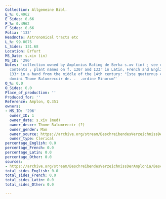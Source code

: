 ```yaml
---
Collection: Allgemeine Bibl.
E_%: 0.4962
E_Sides: 0.66
F_%: 0.4962
F_Sides: 0.66
Folia: '133'
Headnote: Astronomical tracts etc
L_%: 99.0075
L_Sides: 131.68
Location: Erfurt
MS_Date: s.xiv (in)
MS_ID: '296'
Notes: 'collection owned by Amplonius Rating de Berka s.xv (in) ; see catalogue for
  contents ; plant names on f. 130r and 133r in Latin, French and English ; on f.
  133r in a hand from the middle of the 14th century: "Iste quaternus constat. .  .dono
  domini Thome Balumreccir de. .  .ordine Minorum"'
O_%: 0.0
O_Sides: 0.0
Place_of_production: ''
Produced_for: ''
Reference: Amplon, Q.351
owners:
- MS_ID: '296'
  owner_ID: 1
  owner_date: s.xiv (med)
  owner_descr: Thome Balumreccir (?)
  owner_gender: Man
  owner_source: https://archive.org/stream/BeschreibendesVerzeichnissDerAmplonia/Beschreibendes_Verzeichniss_der_Amplonia#page/n651/mode/2up
  owner_type: Clerical
percentage_English: 0.0
percentage_French: 0.0
percentage_Latin: 0.0
percentage_Other: 0.0
sources:
- https://archive.org/stream/BeschreibendesVerzeichnissDerAmplonia/Beschreibendes_Verzeichniss_der_Amplonia#page/n651/mode/2up
total_sides_English: 0.0
total_sides_French: 0.0
total_sides_Latin: 0.0
total_sides_Other: 0.0

---
```

